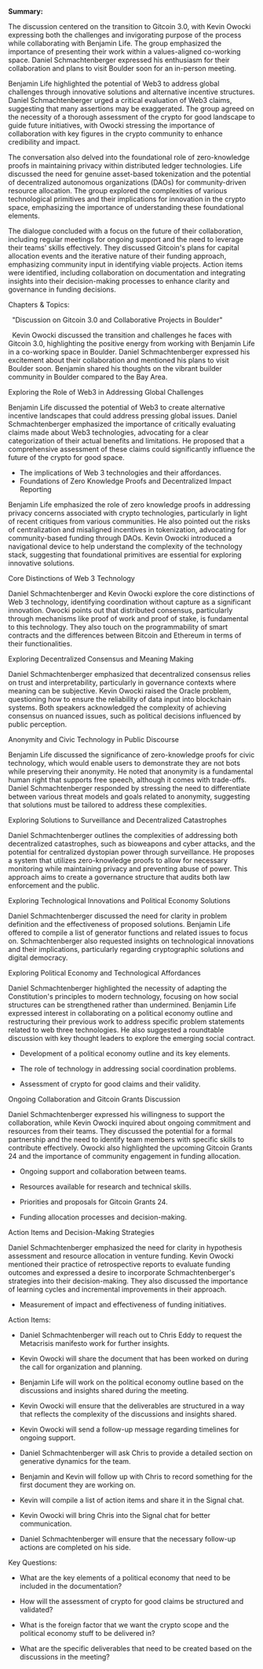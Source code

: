 **Summary:**

  

The discussion centered on the transition to Gitcoin 3.0, with Kevin Owocki expressing both the challenges and invigorating purpose of the process while collaborating with Benjamin Life. The group emphasized the importance of presenting their work within a values-aligned co-working space. Daniel Schmachtenberger expressed his enthusiasm for their collaboration and plans to visit Boulder soon for an in-person meeting.

  

Benjamin Life highlighted the potential of Web3 to address global challenges through innovative solutions and alternative incentive structures. Daniel Schmachtenberger urged a critical evaluation of Web3 claims, suggesting that many assertions may be exaggerated. The group agreed on the necessity of a thorough assessment of the crypto for good landscape to guide future initiatives, with Owocki stressing the importance of collaboration with key figures in the crypto community to enhance credibility and impact.

  

The conversation also delved into the foundational role of zero-knowledge proofs in maintaining privacy within distributed ledger technologies. Life discussed the need for genuine asset-based tokenization and the potential of decentralized autonomous organizations (DAOs) for community-driven resource allocation. The group explored the complexities of various technological primitives and their implications for innovation in the crypto space, emphasizing the importance of understanding these foundational elements.

  

The dialogue concluded with a focus on the future of their collaboration, including regular meetings for ongoing support and the need to leverage their teams' skills effectively. They discussed Gitcoin's plans for capital allocation events and the iterative nature of their funding approach, emphasizing community input in identifying viable projects. Action items were identified, including collaboration on documentation and integrating insights into their decision-making processes to enhance clarity and governance in funding decisions.

  
  

Chapters & Topics:

  "Discussion on Gitcoin 3.0 and Collaborative Projects in Boulder"

  Kevin Owocki discussed the transition and challenges he faces with Gitcoin 3.0, highlighting the positive energy from working with Benjamin Life in a co-working space in Boulder. Daniel Schmachtenberger expressed his excitement about their collaboration and mentioned his plans to visit Boulder soon. Benjamin shared his thoughts on the vibrant builder community in Boulder compared to the Bay Area.

Exploring the Role of Web3 in Addressing Global Challenges

Benjamin Life discussed the potential of Web3 to create alternative incentive landscapes that could address pressing global issues. Daniel Schmachtenberger emphasized the importance of critically evaluating claims made about Web3 technologies, advocating for a clear categorization of their actual benefits and limitations. He proposed that a comprehensive assessment of these claims could significantly influence the future of the crypto for good space.

* The implications of Web 3 technologies and their affordances.
* Foundations of Zero Knowledge Proofs and Decentralized Impact Reporting

Benjamin Life emphasized the role of zero knowledge proofs in addressing privacy concerns associated with crypto technologies, particularly in light of recent critiques from various communities. He also pointed out the risks of centralization and misaligned incentives in tokenization, advocating for community-based funding through DAOs. Kevin Owocki introduced a navigational device to help understand the complexity of the technology stack, suggesting that foundational primitives are essential for exploring innovative solutions.

  

Core Distinctions of Web 3 Technology

Daniel Schmachtenberger and Kevin Owocki explore the core distinctions of Web 3 technology, identifying coordination without capture as a significant innovation. Owocki points out that distributed consensus, particularly through mechanisms like proof of work and proof of stake, is fundamental to this technology. They also touch on the programmability of smart contracts and the differences between Bitcoin and Ethereum in terms of their functionalities.

  

Exploring Decentralized Consensus and Meaning Making

Daniel Schmachtenberger emphasized that decentralized consensus relies on trust and interpretability, particularly in governance contexts where meaning can be subjective. Kevin Owocki raised the Oracle problem, questioning how to ensure the reliability of data input into blockchain systems. Both speakers acknowledged the complexity of achieving consensus on nuanced issues, such as political decisions influenced by public perception.

  

Anonymity and Civic Technology in Public Discourse

Benjamin Life discussed the significance of zero-knowledge proofs for civic technology, which would enable users to demonstrate they are not bots while preserving their anonymity. He noted that anonymity is a fundamental human right that supports free speech, although it comes with trade-offs. Daniel Schmachtenberger responded by stressing the need to differentiate between various threat models and goals related to anonymity, suggesting that solutions must be tailored to address these complexities.

  

Exploring Solutions to Surveillance and Decentralized Catastrophes

Daniel Schmachtenberger outlines the complexities of addressing both decentralized catastrophes, such as bioweapons and cyber attacks, and the potential for centralized dystopian power through surveillance. He proposes a system that utilizes zero-knowledge proofs to allow for necessary monitoring while maintaining privacy and preventing abuse of power. This approach aims to create a governance structure that audits both law enforcement and the public.

  

Exploring Technological Innovations and Political Economy Solutions

Daniel Schmachtenberger discussed the need for clarity in problem definition and the effectiveness of proposed solutions. Benjamin Life offered to compile a list of generator functions and related issues to focus on. Schmachtenberger also requested insights on technological innovations and their implications, particularly regarding cryptographic solutions and digital democracy.

  

Exploring Political Economy and Technological Affordances

Daniel Schmachtenberger highlighted the necessity of adapting the Constitution's principles to modern technology, focusing on how social structures can be strengthened rather than undermined. Benjamin Life expressed interest in collaborating on a political economy outline and restructuring their previous work to address specific problem statements related to web three technologies. He also suggested a roundtable discussion with key thought leaders to explore the emerging social contract.

* Development of a political economy outline and its key elements.

* The role of technology in addressing social coordination problems.

* Assessment of crypto for good claims and their validity.

  

Ongoing Collaboration and Gitcoin Grants Discussion

Daniel Schmachtenberger expressed his willingness to support the collaboration, while Kevin Owocki inquired about ongoing commitment and resources from their teams. They discussed the potential for a formal partnership and the need to identify team members with specific skills to contribute effectively. Owocki also highlighted the upcoming Gitcoin Grants 24 and the importance of community engagement in funding allocation.

* Ongoing support and collaboration between teams.

* Resources available for research and technical skills.

* Priorities and proposals for Gitcoin Grants 24.

* Funding allocation processes and decision-making.

  

Action Items and Decision-Making Strategies

Daniel Schmachtenberger emphasized the need for clarity in hypothesis assessment and resource allocation in venture funding. Kevin Owocki mentioned their practice of retrospective reports to evaluate funding outcomes and expressed a desire to incorporate Schmachtenberger's strategies into their decision-making. They also discussed the importance of learning cycles and incremental improvements in their approach.

* Measurement of impact and effectiveness of funding initiatives.

  
  

Action Items:

  

* Daniel Schmachtenberger will reach out to Chris Eddy to request the Metacrisis manifesto work for further insights.

* Kevin Owocki will share the document that has been worked on during the call for organization and planning.

* Benjamin Life will work on the political economy outline based on the discussions and insights shared during the meeting.

* Kevin Owocki will ensure that the deliverables are structured in a way that reflects the complexity of the discussions and insights shared.

* Kevin Owocki will send a follow-up message regarding timelines for ongoing support.

* Daniel Schmachtenberger will ask Chris to provide a detailed section on generative dynamics for the team.

* Benjamin and Kevin will follow up with Chris to record something for the first document they are working on.

* Kevin will compile a list of action items and share it in the Signal chat.

* Kevin Owocki will bring Chris into the Signal chat for better communication.

* Daniel Schmachtenberger will ensure that the necessary follow-up actions are completed on his side.

  
  

Key Questions:

  

* What are the key elements of a political economy that need to be included in the documentation?

* How will the assessment of crypto for good claims be structured and validated?

* What is the foreign factor that we want the crypto scope and the political economy stuff to be delivered in?

* What are the specific deliverables that need to be created based on the discussions in the meeting?